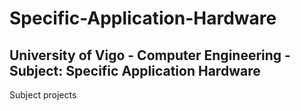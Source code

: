 # Specific-Application-Hardware
## University of Vigo - Computer Engineering - Subject: Specific Application Hardware
Subject projects
